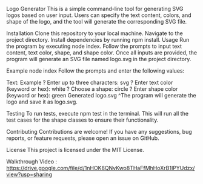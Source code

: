 
Logo Generator
This is a simple command-line tool for generating SVG logos based on user input. Users can specify the text content, colors, and shape of the logo, and the tool will generate the corresponding SVG file.

Installation
Clone this repository to your local machine.
Navigate to the project directory.
Install dependencies by running npm install.
Usage
Run the program by executing node index.
Follow the prompts to input text content, text color, shape, and shape color.
Once all inputs are provided, the program will generate an SVG file named logo.svg in the project directory.

Example
node index
Follow the prompts and enter the following values:

Text: Example
? Enter up to three characters: svg
? Enter text color (keyword or hex): white
? Choose a shape: circle
? Enter shape color (keyword or hex): green
Generated logo.svg
^The program will generate the logo and save it as logo.svg.

Testing
To run tests, execute npm test in the terminal. This will run all the test cases for the shape classes to ensure their functionality.

Contributing
Contributions are welcome! If you have any suggestions, bug reports, or feature requests, please open an issue on GitHub.

License
This project is licensed under the MIT License.



Walkthrough Video : https://drive.google.com/file/d/1nHOK8QNvKwo8THaFfMhHoXrB1IPYUdzx/view?usp=sharing
